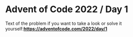 # Advent of Code 2022 / Day 1

Text of the problem if you want to take a look or solve it yourself:**https://adventofcode.com/2022/day/1**
